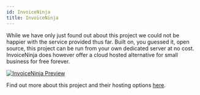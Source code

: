 ```yaml
---
id: InvoiceNinja
title: InvoiceNinja
---
```


While we have only just found out about this project we could not be happier with the service provided thus far. Built on, you guessed it, open source, this project can be run from your own dedicated server at no cost. InvoiceNinja does however offer a cloud hosted alternative for small business for free forever.

[<img alt="InvoiceNinja Preview" src="/img/InvoiceNinja.png" />](https://www.invoiceninja.com/)

Find out more about this project and their hosting options [here](https://www.invoiceninja.com/).
